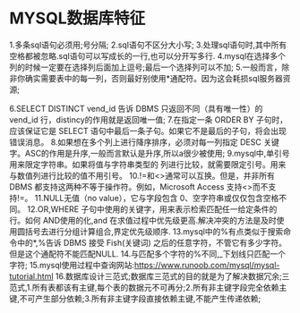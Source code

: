 # MYSQL数据库特征

1.多条sql语句必须用;号分隔;
2.sql语句不区分大小写;
3.处理sql语句时,其中所有空格都被忽略.sql语句可以写成长的一行,也可以分开写多行.
4.mysql在选择多个列的时候一定要在选择列后面加上逗号;最后一个选择列可以不加;
5.一般而言，除非你确实需要表中的每一列，否则最好别使用*通配符。因为这会耗损sql服务器资源;

<!--more-->

6.SELECT DISTINCT vend_id 告诉 DBMS 只返回不同（具有唯一性）的vend_id 行，distincy的作用就是返回唯一值;
7.在指定一条 ORDER BY 子句时，应该保证它是 SELECT 语句中最后一条子句。如果它不是最后的子句，将会出现错误消息。
8.如果想在多个列上进行降序排序，必须对每一列指定 DESC 关键字。ASC的作用是升序,一般而言默认是升序,所以a很少被使用;
9.mysql中,单引号用来限定字符串。如果将值与字符串类型的
列进行比较，就需要限定引号。用来与数值列进行比较的值不用引号。
10.!=和<>通常可以互换。但是，并非所有 DBMS 都支持这两种不等于操作符。例如，Microsoft Access 支持<>而不支持!=。
11.NULL无值（no value），它与字段包含 0、空字符串或仅仅包含空格不同。
12.OR,WHERE 子句中使用的关键字，用来表示检索匹配任一给定条件的行。如何 AND使用的化,and 在求值过程中优先级更高.解决冲突的方法是及时使用圆括号去进行分组计算组合,界定优先级顺序.
13.mysql中的%有点类似于搜索命令中的*,%告诉 DBMS 接受 Fish(关键词) 之后的任意字符，不管它有多少字符。但是这个通配符不能匹配NULL.
14.与匹配多个字符的%不同,_下划线只匹配一个字符;
15.mysql使用过程中查询网站:https://www.runoob.com/mysql/mysql-tutorial.html
16.数据库设计三范式;数据库三范式的目的就是为了解决数据冗余;三范式,1.所有表都该有主键,每个表的数据元不可再分;2.所有非主键字段完全依赖主键,不可产生部分依赖;3.所有非主键字段直接依赖主键,不能产生传递依赖;

